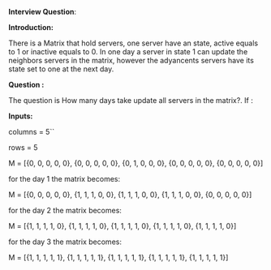 
**Interview Question**: 

**Introduction:**

There is a Matrix that hold servers, one server have an state, active equals to 1 or inactive equals to 0.
In one day a server in state 1 can update the neighbors servers in the matrix, however the adyancents servers have its state set to
one at the next day.

**Question :**

The question is How many days take update all servers in the matrix?. If :

**Inputs:** 

columns = 5``
 
rows = 5

M = [{0, 0, 0, 0, 0},
     {0, 0, 0, 0, 0},
     {0, 1, 0, 0, 0},
     {0, 0, 0, 0, 0},
     {0, 0, 0, 0, 0}]
     
     
for the day 1 the matrix becomes:

M = [{0, 0, 0, 0, 0},
     {1, 1, 1, 0, 0},
     {1, 1, 1, 0, 0},
     {1, 1, 1, 0, 0},
     {0, 0, 0, 0, 0}]

     
for the day 2 the matrix becomes:

M = [{1, 1, 1, 1, 0},
     {1, 1, 1, 1, 0},
     {1, 1, 1, 1, 0},
     {1, 1, 1, 1, 0},
     {1, 1, 1, 1, 0}]

     
for the day 3 the matrix becomes:

M = [{1, 1, 1, 1, 1},
     {1, 1, 1, 1, 1},
     {1, 1, 1, 1, 1},
     {1, 1, 1, 1, 1},
     {1, 1, 1, 1, 1}]



